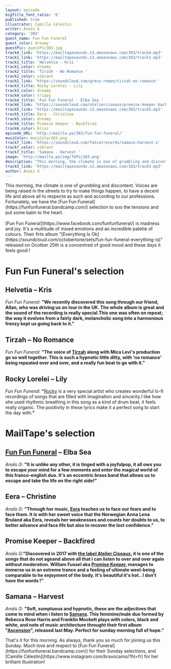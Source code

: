 ```yaml
---
layout: episode
bigTitle_font_ratio: '6'
published: true
illustrator: Camille Célestin
writer: Anaïs G
category: '383'
guest_name: Fun Fun Funeral
guest_color: dreamy
guestPic: guestPic383.jpg
track4_link: 'https://mailtapesounds.s3.amazonaws.com/383/track4.mp3'
track1_link: 'https://mailtapesounds.s3.amazonaws.com/383/track1.mp3'
track1_title: 'Helvetia - Kris '
track1_color: dreamy
track2_title: 'Tirzah - No Romance '
track2_color: vibrant
track2_link: 'https://soundcloud.com/greco-roman/tirzah-no-romance'
track3_title: Rocky Lorelei - Lily
track3_color: dreamy
track4_color: trippy
track4_title: 'Fun Fun Funeral - Elba Sea '
track6_link: 'https://soundcloud.com/atelierciseaux/promise-keeper-backfired'
track5_link: 'https://mailtapesounds.s3.amazonaws.com/383/track5.mp3'
track5_title: Eera - Christine
track5_color: dreamy
track6_title: Promise Keeper - Backfired
track6_color: bliss
episode_URL: 'http://mailta.pe/383/fun-fun-funeral/'
musiColor: musiColor383.png
track7_link: 'https://soundcloud.com/fatcatrecords/samana-harvest-1'
track7_color: vibrant
track7_title: 'Samana - Harvest '
image: 'http://mailta.pe/img/fbPic383.png'
description: "This morning, the climate is one of grumbling and discontent. Voices are being raised in the streets to try to make things happen, to have a decent life and above all to respect as such and according to our professions. Fortunately, we have the Fun Fun Funeral selection to soo the tensions and put some balm to the heart.\_"
track3_link: 'https://mailtapesounds.s3.amazonaws.com/383/track3.mp3'
author: Anaïs G
---
```

<p id="introduction">This morning, the climate is one of grumbling and discontent. Voices are being raised in the streets to try to make things happen, to have a decent life and above all to respecte as such and according to our professions. Fortunately, we have the [Fun Fun Funeral](https://funfunfuneral.bandcamp.com/) selection to soo the tensions and put some balm to the heart. 
<br><br>
[Fun Fun Funeral](https://www.facebook.com/funfunfuneral/) is madness and joy. It's a multitude of mixed emotions and an incredible palette of colours. Their firts album "[Everything Is Ok](https://soundcloud.com/octobertone/sets/fun-fun-funeral-everything-is)" released on Ocotber 25th is a concentred of good mood and these days it feels good ! 
</p>

# Fun Fun Funeral's selection

## Helvetia – Kris
_Fun Fun Funeral_: **"**We recently discovered this song through our friend, Allan, who was driving us on tour in the UK. The whole album is great and the sound of the recording is really special.This one was often on repeat; the way it evolves from a fairly dark, melancholic song into a harmonious frenzy kept us going back to it.**"**

## Tirzah – No Romance
_Fun Fun Funeral_: **"**The voice of [Tirzah](https://www.facebook.com/TirzahMusic/) along with Mica Levi's production go so well together. This is such a hypnotic little ditty, with 'no romance' being repeated over and over, and a really fun beat to go with it.**"**

## Rocky Lorelei – Lily
_Fun Fun Funeral_: **"**[Rocky](https://rockylorelei.bandcamp.com/) is a very special artist who creates wonderful lo-fi recordings of songs that are filled with imagination and sincerity.I like how she used rhythmic breathing in this song as a kind of drum beat, it feels really organic. The positivity in these lyrics make it a perfect song to start the day with.**"**


# MailTape's selection

## [Fun Fun Funeral](https://funfunfuneral.bandcamp.com/) – Elba Sea
_Anaïs G_: **"**It is unlike any other, it is tinged with a joyfulpop, it all ows you to escape your mind for a few moments and enter the magical world of this franco-english duo. It's an eccentric brass band that allows us to escape and take the life on the right side!**"**

## Eera – Christine
_Anaïs G_: **"**Through her music, [Eera](https://www.facebook.com/eeramusic/) teaches us to face our fears and to face them. It is with her sweet voice that the Norwegian Anna Lena Bruland aka Eera, reveals her weaknesses and counts her doubts to us, to better advance and face life but also to recover the lost confidence.**"**

## Promise Keeper – Backfired
_Anaïs G_:**"**Discovered in 2017 with [the label Atelier Ciseaux](http://www.atelierciseaux.com/category/news/), it is one of the songs that do not ageand above all that i can listen to over and over again without moderation. William Fussel aka [Promise Keeper](https://atelierciseaux.bandcamp.com/album/promise-keeper-s-t), manages to immerse us in an extreme trance and a feeling of ultimate weel-being comparable to he enjoyment of the body. It's beautiful it's hot.. I don't have the words !**"**

## Samana – Harvest
_Anaïs G_: **"**Soft, sumptuous and hypnotic, these are the adjectives that come to mind when i listen to [Samana](https://www.samanaroad.com/samana-home). This feminine/male duo formed by Rebecca Rose Harris and Franklin Mockett plays with colors, black and white, and note of music architecture throught their first album "[Ascension](https://samana.bandcamp.com/album/ascension)", released last May. Perfect for sunday morning full of hope.**"**


<p id="outroduction"> That's it for this morning. As always, thank you so much for joining us this Sunday. Much love and respect to [Fun Fun Funeral](https://funfunfuneral.bandcamp.com/) for their Sunday selections, and [Camille Célestin](https://www.instagram.com/bravocamo/?hl=fr) for her brilliant illustration!</p>
